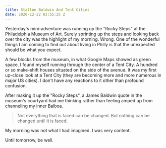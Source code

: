 ```yaml
---
title: Stallon Baldwin And Tent Cities
date: 2020-12-22 03:55:25 Z
---
```


Yesterday's mini-adventure was running up the "Rocky Steps" at the Philadelphia Museum of Art. Surely sprinting up the steps and looking back over the city was the highlight of my morning. Wrong. One of the wonderful things I am coming to find out about living in Philly is that the unexpected should be what you expect.

A few blocks from the museum, in what Google Maps showed as green space, I found myself running through the center of a Tent City. A hundred or so make-shift houses situated on the side of the avenue. It was my first up-close look at a Tent City (they are becoming more and more numerous in major US cities). I don't have any reactions to it other than profound confusion.

After making it up the "Rocky Steps", a James Baldwin quote in the museum's courtyard had me thinking rather than feeling amped up from channeling my inner Balboa.

> Not everything that is faced can be changed. But nothing can be changed until it is faced.

My morning was not what I had imagined. I was very content.

Until tomorrow, be well.
